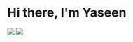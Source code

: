 # Hi there, I'm Yaseen 

<img src="https://github-readme-stats.vercel.app/api?username=akbari4yaseen&show_icons=true&theme=radical" />
<img src="https://github-readme-stats.vercel.app/api/top-langs/?username=akbari4yaseen&layout=compact)](https://github.com/anuraghazra/github-readme-stats" />

